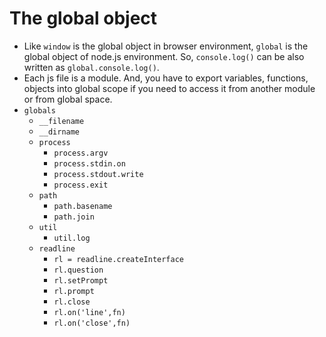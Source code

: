 # The global object
- Like `window` is the global object in browser environment, `global` is the global object of node.js environment. So, `console.log()` can be also written as `global.console.log()`.
- Each js file is a module. And, you have to export variables, functions, objects into global scope if you need to access it from another module or from global space.
- `globals`
  - `__filename`
  - `__dirname`
  - `process`
    - `process.argv`
    - `process.stdin.on`
    - `process.stdout.write`
    - `process.exit`
  - `path`
    - `path.basename`
    - `path.join`
  - `util`
    - `util.log`
  - `readline`
    - `rl = readline.createInterface`
    - `rl.question`
    - `rl.setPrompt`
    - `rl.prompt`
    - `rl.close`
    - `rl.on('line',fn)`
    - `rl.on('close',fn)`

